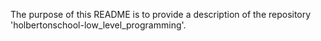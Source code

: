 The purpose of this README is to provide a description of the repository 'holbertonschool-low_level_programming'.